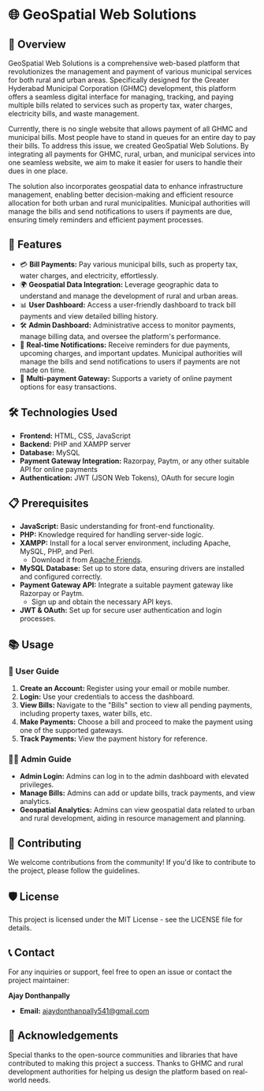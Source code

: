 # 🌐 GeoSpatial Web Solutions

## 📝 Overview
GeoSpatial Web Solutions is a comprehensive web-based platform that revolutionizes the management and payment of various municipal services for both rural and urban areas. Specifically designed for the Greater Hyderabad Municipal Corporation (GHMC) development, this platform offers a seamless digital interface for managing, tracking, and paying multiple bills related to services such as property tax, water charges, electricity bills, and waste management.

Currently, there is no single website that allows payment of all GHMC and municipal bills. Most people have to stand in queues for an entire day to pay their bills. To address this issue, we created GeoSpatial Web Solutions. By integrating all payments for GHMC, rural, urban, and municipal services into one seamless website, we aim to make it easier for users to handle their dues in one place.

The solution also incorporates geospatial data to enhance infrastructure management, enabling better decision-making and efficient resource allocation for both urban and rural municipalities. Municipal authorities will manage the bills and send notifications to users if payments are due, ensuring timely reminders and efficient payment processes.

## 🚀 Features
- 💳 **Bill Payments:** Pay various municipal bills, such as property tax, water charges, and electricity, effortlessly.
- 🌍 **Geospatial Data Integration:** Leverage geographic data to understand and manage the development of rural and urban areas.
- 📊 **User Dashboard:** Access a user-friendly dashboard to track bill payments and view detailed billing history.
- 🛠️ **Admin Dashboard:** Administrative access to monitor payments, manage billing data, and oversee the platform's performance.
- 🔔 **Real-time Notifications:** Receive reminders for due payments, upcoming charges, and important updates. Municipal authorities will manage the bills and send notifications to users if payments are not made on time.
- 💸 **Multi-payment Gateway:** Supports a variety of online payment options for easy transactions.

## 🛠️ Technologies Used
- **Frontend:** HTML, CSS, JavaScript
- **Backend:** PHP and XAMPP server
- **Database:** MySQL
- **Payment Gateway Integration:** Razorpay, Paytm, or any other suitable API for online payments
- **Authentication:** JWT (JSON Web Tokens), OAuth for secure login

## 📋 Prerequisites
- **JavaScript:** Basic understanding for front-end functionality.
- **PHP:** Knowledge required for handling server-side logic.
- **XAMPP:** Install for a local server environment, including Apache, MySQL, PHP, and Perl.
  - Download it from [Apache Friends](https://www.apachefriends.org/index.html).
- **MySQL Database:** Set up to store data, ensuring drivers are installed and configured correctly.
- **Payment Gateway API:** Integrate a suitable payment gateway like Razorpay or Paytm.
  - Sign up and obtain the necessary API keys.
- **JWT & OAuth:** Set up for secure user authentication and login processes.

## 📚 Usage

### 📖 User Guide
1. **Create an Account:** Register using your email or mobile number.
2. **Login:** Use your credentials to access the dashboard.
3. **View Bills:** Navigate to the "Bills" section to view all pending payments, including property taxes, water bills, etc.
4. **Make Payments:** Choose a bill and proceed to make the payment using one of the supported gateways.
5. **Track Payments:** View the payment history for reference.

### 🧑‍💼 Admin Guide
- **Admin Login:** Admins can log in to the admin dashboard with elevated privileges.
- **Manage Bills:** Admins can add or update bills, track payments, and view analytics.
- **Geospatial Analytics:** Admins can view geospatial data related to urban and rural development, aiding in resource management and planning.

## 🤝 Contributing
We welcome contributions from the community! If you'd like to contribute to the project, please follow the guidelines.

## 🛡️ License
This project is licensed under the MIT License - see the LICENSE file for details.

## 📞 Contact
For any inquiries or support, feel free to open an issue or contact the project maintainer:

**Ajay Donthanpally**
- **Email:** ajaydonthanpally541@gmail.com

## 🌟 Acknowledgements
Special thanks to the open-source communities and libraries that have contributed to making this project a success. Thanks to GHMC and rural development authorities for helping us design the platform based on real-world needs.
